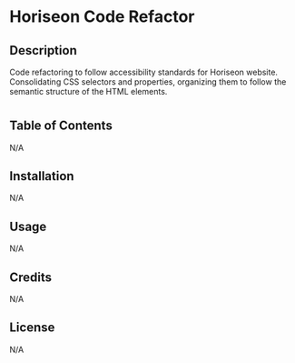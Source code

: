 # Horiseon Code Refactor

## Description

Code refactoring to follow accessibility standards for Horiseon website.
Consolidating CSS selectors and properties, organizing them to follow the semantic structure of the HTML elements.

# <Horiseon Code Refactor>

## Table of Contents

N/A

## Installation

N/A

## Usage

N/A

## Credits

N/A

## License

N/A

